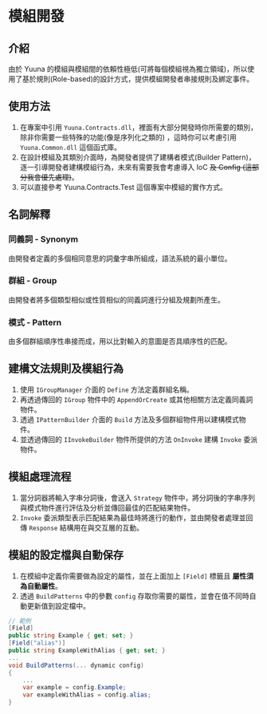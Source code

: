 # 模組開發
## 介紹
由於 Yuuna 的模組與模組間的依賴性極低(可將每個模組視為獨立領域)，所以使用了基於規則(Role-based)的設計方式，提供模組開發者串接規則及綁定事件。
## 使用方法
1. 在專案中引用 ```Yuuna.Contracts.dll```，裡面有大部分開發時你所需要的類別，除非你需要一些特殊的功能(像是序列化之類的)
    ，這時你可以考慮引用 ```Yuuna.Common.dll``` 這個函式庫。
2. 在設計模組及其類別介面時，為開發者提供了建構者模式(Builder Pattern)，逐一引導開發者建構模組行為，未來有需要我會考慮導入 IoC <del>及 Config (這部分我會優先處理)</del>。
3. 可以直接參考 Yuuna.Contracts.Test 這個專案中模組的實作方式。

## 名詞解釋
### 同義詞 - Synonym
由開發者定義的多個相同意思的詞彙字串所組成，語法系統的最小單位。
### 群組 - Group
由開發者將多個類型相似或性質相似的同義詞進行分組及規劃所產生。
### 模式 - Pattern
由多個群組順序性串接而成，用以比對輸入的意圖是否具順序性的匹配。

## 建構文法規則及模組行為
1. 使用 ```IGroupManager``` 介面的 ```Define``` 方法定義群組名稱。
2. 再透過傳回的 ```IGroup``` 物件中的 ```AppendOrCreate``` 或其他相關方法定義同義詞物件。
3. 透過 ```IPatternBuilder``` 介面的 ```Build``` 方法及多個群組物件用以建構模式物件。
4. 並透過傳回的 ```IInvokeBuilder``` 物件所提供的方法 ```OnInvoke``` 建構 ```Invoke``` 委派物件。

## 模組處理流程
1. 當分詞器將輸入字串分詞後，會送入 ```Strategy``` 物件中，將分詞後的字串序列與模式物件進行評估及分析並傳回最佳的匹配結果物件。
2. ```Invoke``` 委派類型表示匹配結果為最佳時將進行的動作，並由開發者處理並回傳 ```Response``` 結構用在與交互層的互動。

## 模組的設定檔與自動保存
1. 在模組中定義你需要做為設定的屬性，並在上面加上 ```[Field]``` 標籤且 **屬性須為自動屬性**。
2. 透過 ```BuildPatterns``` 中的參數 ```config``` 存取你需要的屬性，並會在值不同時自動更新值到設定檔中。
```csharp
// 範例
[Field]
public string Example { get; set; }
[Field("alias")]
public string ExampleWithAlias { get; set; }
...
void BuildPatterns(... dynamic config)
{
    ...
    var example = config.Example;
    var exampleWithAlias = config.alias;
}
```